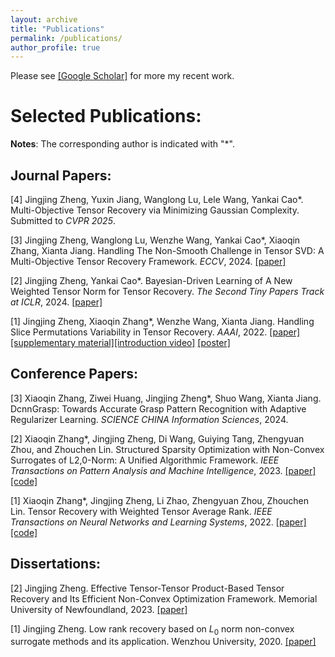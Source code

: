 ```yaml
---
layout: archive
title: "Publications"
permalink: /publications/
author_profile: true
---
```

Please see [[Google Scholar]](https://scholar.google.com/citations?user=vgPWqLkAAAAJ&hl=en&oi=ao) for more my recent work.

# Selected Publications: 

  **Notes**: The corresponding author is indicated with "\*".

  ## Journal Papers: 

  [4] Jingjing Zheng, Yuxin Jiang, Wanglong Lu, Lele Wang, Yankai Cao\*. Multi-Objective Tensor Recovery via Minimizing Gaussian Complexity. Submitted to *CVPR 2025*. 

  [3] Jingjing Zheng, Wanglong Lu, Wenzhe Wang, Yankai Cao\*, Xiaoqin Zhang, Xianta Jiang. Handling The Non-Smooth Challenge in Tensor SVD: A Multi-Objective Tensor Recovery Framework. *ECCV*, 2024. [[paper]](https://arxiv.org/abs/2311.13958)  

  [2] Jingjing Zheng, Yankai Cao\*. Bayesian-Driven Learning of A New Weighted Tensor Norm for Tensor Recovery. *The Second Tiny Papers Track at ICLR*, 2024. [[paper]](https://openreview.net/pdf?id=ciEbMa2xuC)

  [1] Jingjing Zheng, Xiaoqin Zhang\*, Wenzhe Wang, Xianta Jiang. Handling Slice Permutations Variability in Tensor Recovery. *AAAI*, 2022. [[paper]](https://ojs.aaai.org/index.php/AAAI/article/view/20261)[[supplementary material]](https://github.com/jzheng20/jzheng20.github.io/tree/master/files/aaai22_supplementary_material.pdf)[[introduction video]](https://aaai-2022.virtualchair.net/poster_aaai8021) [[poster]](https://github.com/jzheng20/jzheng20.github.io/tree/master/files/Poster_SEA.pdf)
  
   ## Conference Papers:

  [3] Xiaoqin Zhang, Ziwei Huang, Jingjing Zheng\*, Shuo Wang, Xianta Jiang. DcnnGrasp: Towards Accurate Grasp Pattern Recognition with Adaptive Regularizer Learning. *SCIENCE CHINA Information Sciences*, 2024.
  
  [2] Xiaoqin Zhang\*, Jingjing Zheng, Di Wang, Guiying Tang, Zhengyuan Zhou, and Zhouchen Lin. Structured Sparsity Optimization with Non-Convex Surrogates of L2,0-Norm: A Unified Algorithmic Framework. *IEEE Transactions on Pattern Analysis and Machine Intelligence*, 2023. [[paper]](https://ieeexplore.ieee.org/document/9916142)
  [[code]](https://github.com/jzheng20/jzheng20.github.io/tree/master/files/SSO_Non_Convex.zip)
 
  [1] Xiaoqin Zhang\*, Jingjing Zheng, Li Zhao, Zhengyuan Zhou, Zhouchen Lin. Tensor Recovery with Weighted Tensor Average Rank. *IEEE 
  Transactions on Neural Networks and Learning Systems*, 2022. [[paper]](https://ieeexplore.ieee.org/document/9804376) [[code]](https://github.com/jzheng20/jzheng20.github.io/tree/master/files/WTAR.zip)

  
 
  ## Dissertations: 

  [2]  Jingjing Zheng. Effective Tensor-Tensor Product-Based Tensor Recovery and Its Efficient Non-Convex Optimization Framework. Memorial University of Newfoundland, 2023. [[paper]](https://github.com/jzheng20/jzheng20.github.io/tree/master/files/(已瘦身)Zheng_Jingjing_doctoral_revision.pdf)

  [1]  Jingjing Zheng. Low rank recovery based on $L_0$ norm non-convex surrogate methods and its application. Wenzhou University, 2020. [[paper]](https://github.com/jzheng20/jzheng20.github.io/tree/master/files/学位论文最终版.pdf)

